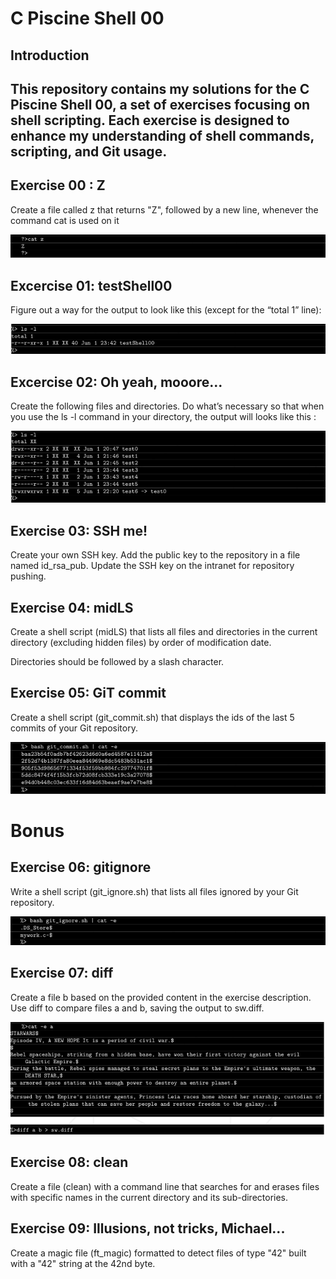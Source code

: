 # C Piscine Shell 00

## Introduction

## This repository contains my solutions for the C Piscine Shell 00, a set of exercises focusing on shell scripting. Each exercise is designed to enhance my understanding of shell commands, scripting, and Git usage.

## Exercise 00 : Z
Create a file called z that returns "Z", followed by a new line, whenever the command
cat is used on it

![c00](img/z.png)

## Excercise 01: testShell00
Figure out a way for the output to look like this (except for the “total 1” line):

![c01](img/test.png)

## Excercise 02: Oh yeah, mooore...
Create the following files and directories. Do what’s necessary so that when you
use the ls -l command in your directory, the output will looks like this :

![c02](img/more.png)

## Exercise 03: SSH me!
Create your own SSH key.
Add the public key to the repository in a file named id_rsa_pub.
Update the SSH key on the intranet for repository pushing.

## Exercise 04: midLS
Create a shell script (midLS) that lists all files and directories in the current 
directory (excluding hidden files) by order of modification date.

Directories should be followed by a slash character.

## Exercise 05: GiT commit
Create a shell script (git_commit.sh) that displays the ids of the last 5 commits of your Git repository.

![c05](img/commit.png)

# Bonus

## Exercise 06: gitignore
Write a shell script (git_ignore.sh) that lists all files ignored by your Git repository.

![c06](img/ignore.png)

## Exercise 07: diff
Create a file b based on the provided content in the exercise description.
Use diff to compare files a and b, saving the output to sw.diff.

![c07](img/diff.png)

## Exercise 08: clean
Create a file (clean) with a command line that searches for and erases files with specific
names in the current directory and its sub-directories.

## Exercise 09: Illusions, not tricks, Michael...
Create a magic file (ft_magic) formatted to detect files of type "42" built with a "42" string at the 42nd byte.
